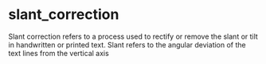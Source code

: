 # slant_correction
Slant correction refers to a process used to rectify or remove the slant or tilt in handwritten or printed text. Slant refers to the angular deviation of the text lines from the vertical axis
